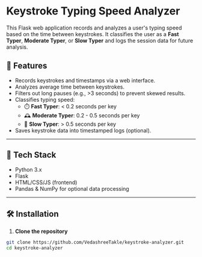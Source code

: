 # Keystroke Typing Speed Analyzer

This Flask web application records and analyzes a user's typing speed based on the time between keystrokes. It classifies the user as a **Fast Typer**, **Moderate Typer**, or **Slow Typer** and logs the session data for future analysis.


## 🚀 Features

- Records keystrokes and timestamps via a web interface.
- Analyzes average time between keystrokes.
- Filters out long pauses (e.g., >3 seconds) to prevent skewed results.
- Classifies typing speed:
  - ⏱️ **Fast Typer**: < 0.2 seconds per key
  - 🕰️ **Moderate Typer**: 0.2 - 0.5 seconds per key
  - 🐢 **Slow Typer**: > 0.5 seconds per key
- Saves keystroke data into timestamped logs (optional).

---


## 🧰 Tech Stack

- Python 3.x
- Flask
- HTML/CSS/JS (frontend)
- Pandas & NumPy for optional data processing

---


## 🛠️ Installation

1. **Clone the repository**

```bash
git clone https://github.com/VedashreeTakle/keystroke-analyzer.git
cd keystroke-analyzer
